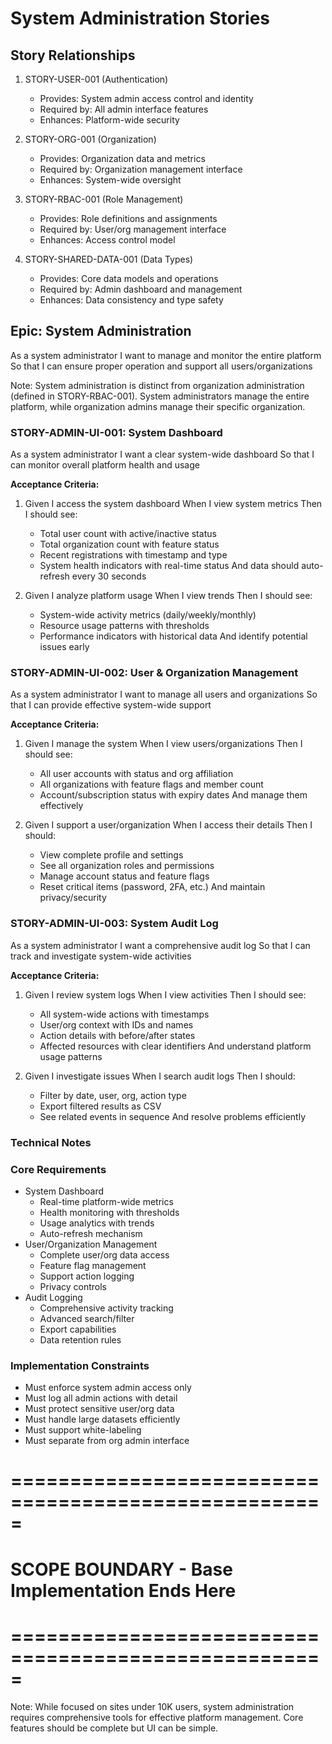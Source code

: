 # System Administration Stories

## Story Relationships
1. STORY-USER-001 (Authentication)
   - Provides: System admin access control and identity
   - Required by: All admin interface features
   - Enhances: Platform-wide security

2. STORY-ORG-001 (Organization)
   - Provides: Organization data and metrics
   - Required by: Organization management interface
   - Enhances: System-wide oversight

3. STORY-RBAC-001 (Role Management)
   - Provides: Role definitions and assignments
   - Required by: User/org management interface
   - Enhances: Access control model

4. STORY-SHARED-DATA-001 (Data Types)
   - Provides: Core data models and operations
   - Required by: Admin dashboard and management
   - Enhances: Data consistency and type safety

## Epic: System Administration
As a system administrator
I want to manage and monitor the entire platform
So that I can ensure proper operation and support all users/organizations

Note: System administration is distinct from organization administration (defined in STORY-RBAC-001).
System administrators manage the entire platform, while organization admins manage their specific organization.

### STORY-ADMIN-UI-001: System Dashboard
As a system administrator
I want a clear system-wide dashboard
So that I can monitor overall platform health and usage

**Acceptance Criteria:**
1. Given I access the system dashboard
   When I view system metrics
   Then I should see:
   - Total user count with active/inactive status
   - Total organization count with feature status
   - Recent registrations with timestamp and type
   - System health indicators with real-time status
   And data should auto-refresh every 30 seconds

2. Given I analyze platform usage
   When I view trends
   Then I should see:
   - System-wide activity metrics (daily/weekly/monthly)
   - Resource usage patterns with thresholds
   - Performance indicators with historical data
   And identify potential issues early

### STORY-ADMIN-UI-002: User & Organization Management
As a system administrator
I want to manage all users and organizations
So that I can provide effective system-wide support

**Acceptance Criteria:**
1. Given I manage the system
   When I view users/organizations
   Then I should see:
   - All user accounts with status and org affiliation
   - All organizations with feature flags and member count
   - Account/subscription status with expiry dates
   And manage them effectively

2. Given I support a user/organization
   When I access their details
   Then I should:
   - View complete profile and settings
   - See all organization roles and permissions
   - Manage account status and feature flags
   - Reset critical items (password, 2FA, etc.)
   And maintain privacy/security

### STORY-ADMIN-UI-003: System Audit Log
As a system administrator
I want a comprehensive audit log
So that I can track and investigate system-wide activities

**Acceptance Criteria:**
1. Given I review system logs
   When I view activities
   Then I should see:
   - All system-wide actions with timestamps
   - User/org context with IDs and names
   - Action details with before/after states
   - Affected resources with clear identifiers
   And understand platform usage patterns

2. Given I investigate issues
   When I search audit logs
   Then I should:
   - Filter by date, user, org, action type
   - Export filtered results as CSV
   - See related events in sequence
   And resolve problems efficiently

### Technical Notes

### Core Requirements
- System Dashboard
  - Real-time platform-wide metrics
  - Health monitoring with thresholds
  - Usage analytics with trends
  - Auto-refresh mechanism
- User/Organization Management
  - Complete user/org data access
  - Feature flag management
  - Support action logging
  - Privacy controls
- Audit Logging
  - Comprehensive activity tracking
  - Advanced search/filter
  - Export capabilities
  - Data retention rules

### Implementation Constraints
- Must enforce system admin access only
- Must log all admin actions with detail
- Must protect sensitive user/org data
- Must handle large datasets efficiently
- Must support white-labeling
- Must separate from org admin interface

# =====================================================
# SCOPE BOUNDARY - Base Implementation Ends Here
# =====================================================

Note: While focused on sites under 10K users, system administration requires 
comprehensive tools for effective platform management. Core features should
be complete but UI can be simple. 